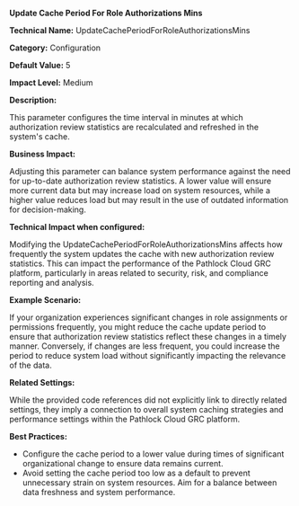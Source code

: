 **Update Cache Period For Role Authorizations Mins**

**Technical Name:** UpdateCachePeriodForRoleAuthorizationsMins

**Category:** Configuration

**Default Value:** 5

**Impact Level:** Medium

**Description:**

This parameter configures the time interval in minutes at which authorization review statistics are recalculated and refreshed in the system's cache.

**Business Impact:**

Adjusting this parameter can balance system performance against the need for up-to-date authorization review statistics. A lower value will ensure more current data but may increase load on system resources, while a higher value reduces load but may result in the use of outdated information for decision-making.

**Technical Impact when configured:**

Modifying the UpdateCachePeriodForRoleAuthorizationsMins affects how frequently the system updates the cache with new authorization review statistics. This can impact the performance of the Pathlock Cloud GRC platform, particularly in areas related to security, risk, and compliance reporting and analysis.

**Example Scenario:**

If your organization experiences significant changes in role assignments or permissions frequently, you might reduce the cache update period to ensure that authorization review statistics reflect these changes in a timely manner. Conversely, if changes are less frequent, you could increase the period to reduce system load without significantly impacting the relevance of the data.

**Related Settings:**

While the provided code references did not explicitly link to directly related settings, they imply a connection to overall system caching strategies and performance settings within the Pathlock Cloud GRC platform.

**Best Practices:** 

- Configure the cache period to a lower value during times of significant organizational change to ensure data remains current.
- Avoid setting the cache period too low as a default to prevent unnecessary strain on system resources. Aim for a balance between data freshness and system performance.